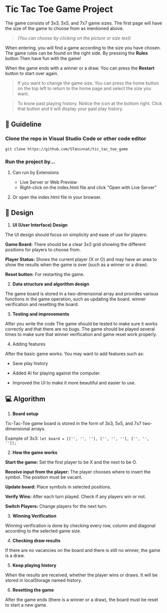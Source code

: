 # Tic Tac Toe Game Project

The game consists of 3x3, 5x5, and 7x7 game sizes.
The first page will have the size of the game to choose from as mentioned above. 
> *(You can choose by clicking on the picture or size text)*

When entering, you will find a game according to the size you have chosen. The game rules can be found on the right side. By pressing the **Rules** button Then have fun with the game!

When the game ends with a winner or a draw. You can press the **Restart** button to start over again.

> If you want to change the game size. You can press the home button on the top left to return to the home page and select the size you want.

> To know past playing history. Notice the icon at the bottom right. Click that button and it will display your past play history.

## 🤝 Guideline

### Clone the repo in Visual Studio Code or other code editor
```git clone https://github.com/STaninnat/tic_tac_toe_game```

### Run the project by...

1. Can run by Extensions 

    * Live Server or Web Preview
    * Right-click on the index.html file and click "Open with Live Server"

2. Or open the index.html file in your browser.

## 📝 Design

1. **UI (User Interface) Design**

The UI design should focus on simplicity and ease of use for players:

**Game Board:** There should be a clear 3x3 grid showing the different positions for players to choose from.

**Player Status:** Shows the current player (X or O) and may have an area to show the results when the game is over (such as a winner or a draw).

**Reset button:** For restarting the game.

2. **Data structure and algorithm design**

The game board is stored in a two-dimensional array and provides various functions in the game operation, such as updating the board. winner verification and resetting the board.

3. **Testing and improvements**

 After you write the code The game should be tested to make sure it works correctly and that there are no bugs. The game should be played several times to make sure that winner verification and game reset work properly.

4. Adding features

After the basic game works. You may want to add features such as:

* Save play history

* Added AI for playing against the computer.

* Improved the UI to make it more beautiful and easier to use.


## 💻 Algorithm

1. **Board setup**

Tic-Tac-Toe game board is stored in the form of 3x3, 5x5, and 7x7 two-dimensional arrays.

Example of 3x3: ``` let board = [['', '', ''], ['', '', ''], ['', '', '']]; ```

2. **How the game works**

**Start the game:** Set the first player to be X and the next to be O.

**Receive input from the player:** The player chooses where to insert the symbol. The position must be vacant.

**Update board:** Place symbols in selected positions.

**Verify Wins:** After each turn played. Check if any players win or not.

**Switch Players:** Change players for the next turn.

3. **Winning Verification**

Winning verification is done by checking every row, column and diagonal according to the selected game size.

4. **Checking draw results**

If there are no vacancies on the board and there is still no winner, the game is a draw.

5. **Keep playing history**

When the results are received, whether the player wins or draws. It will be stored in localStorage named history.

6. **Resetting the game**

After the game ends (there is a winner or a draw), the board must be reset to start a new game.